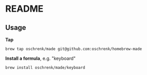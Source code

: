 # README

## Usage

**Tap**

```
brew tap oschrenk/made git@github.com:oschrenk/homebrew-made
```

**Install a formula**, e.g. "keyboard"

```
brew install oschrenk/made/keyboard
```
